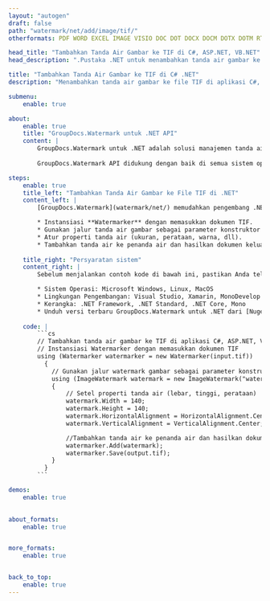 ```yaml
---
layout: "autogen"
draft: false
path: "watermark/net/add/image/tif/"
otherformats: PDF WORD EXCEL IMAGE VISIO DOC DOT DOCX DOCM DOTX DOTM RTF TXT XLSX XLSM XLTM XLT XLTX XLS XLSB XLAM SXC PPTX PPTM PPSX PPSM POTM POT POTX PPT PPS ODT BMP GIF JPEG JP2 PNG TIFF WEBP VSD VDX VSDX VSTX VSX VSSX VSDM VSSM VSTM VTX VDW VSS VST

head_title: "Tambahkan Tanda Air Gambar ke TIF di C#, ASP.NET, VB.NET"
head_description: ".Pustaka .NET untuk menambahkan tanda air gambar ke file TIF di aplikasi C#, ASP.NET, VB.NET & .NET Core menggunakan API GroupDocs.Watermark untuk .NET."

title: "Tambahkan Tanda Air Gambar ke TIF di C# .NET"
description: "Menambahkan tanda air gambar ke file TIF di aplikasi C#, ASP.NET, VB.NET & .NET Core. Tambahkan tanda air gambar BMP, PNG, GIF & JPEG ke dokumen. Kelola juga ukuran tanda air, perataan, sudut rotasi, dan posisi tanda air pada halaman dokumen, sesuai kebutuhan Anda."

submenu:
    enable: true

about:
    enable: true
    title: "GroupDocs.Watermark untuk .NET API"
    content: |
        GroupDocs.Watermark untuk .NET adalah solusi manajemen tanda air lengkap untuk aplikasi .NET. Pengembang dapat dengan cepat melakukan operasi manipulasi tanda air seperti; tambahkan, edit, cari, dan hapus berbagai jenis tanda air dari dalam dokumen semua format file populer. Mendukung bekerja dengan teks dan tanda air gambar dalam berbagai dokumen termasuk PDF, Microsoft Word, Excel, PowerPoint, Visio, Email dan format gambar.
        
        GroupDocs.Watermark API didukung dengan baik di semua sistem operasi dan platform utama termasuk .NET Framework, .NET Standard, .NET Core, Mono, dan Xamarin.

steps:
    enable: true
    title_left: "Tambahkan Tanda Air Gambar ke File TIF di .NET"
    content_left: |
        [GroupDocs.Watermark](watermark/net/) memudahkan pengembang .NET untuk menambahkan tanda air gambar (BMP, PNG, GIF, atau JPEG) dalam aplikasi mereka dengan menerapkan beberapa langkah mudah .

        * Instansiasi **Watermarker** dengan memasukkan dokumen TIF.
        * Gunakan jalur tanda air gambar sebagai parameter konstruktor kelas **ImageWatermark**.
        * Atur properti tanda air (ukuran, perataan, warna, dll).
        * Tambahkan tanda air ke penanda air dan hasilkan dokumen keluaran.
        
    title_right: "Persyaratan sistem"
    content_right: |
        Sebelum menjalankan contoh kode di bawah ini, pastikan Anda telah menginstal prasyarat berikut di sistem Anda.

        * Sistem Operasi: Microsoft Windows, Linux, MacOS
        * Lingkungan Pengembangan: Visual Studio, Xamarin, MonoDevelop
        * Kerangka: .NET Framework, .NET Standard, .NET Core, Mono
        * Unduh versi terbaru GroupDocs.Watermark untuk .NET dari [Nuget](https://www.nuget.org/packages/GroupDocs.Watermark)
        
    code: |
        ```cs
        // Tambahkan tanda air gambar ke TIF di aplikasi C#, ASP.NET, VB.NET & .NET Core
        // Instansiasi Watermarker dengan memasukkan dokumen TIF
        using (Watermarker watermarker = new Watermarker(input.tif))
          {
            // Gunakan jalur watermark gambar sebagai parameter konstruktor kelas ImageWatermark
            using (ImageWatermark watermark = new ImageWatermark("watermark.png"))
            {
                // Setel properti tanda air (lebar, tinggi, perataan)
                watermark.Width = 140;
                watermark.Height = 140;
                watermark.HorizontalAlignment = HorizontalAlignment.Center;
                watermark.VerticalAlignment = VerticalAlignment.Center;

                //Tambahkan tanda air ke penanda air dan hasilkan dokumen keluaran
                watermarker.Add(watermark);
                watermarker.Save(output.tif);
            }
          }
        ```        

demos:
    enable: true
        

about_formats:
    enable: true


more_formats:
    enable: true


back_to_top:
    enable: true
---
```

